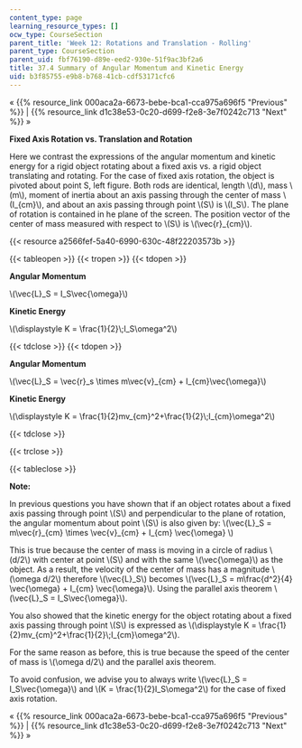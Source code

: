 ```yaml
---
content_type: page
learning_resource_types: []
ocw_type: CourseSection
parent_title: 'Week 12: Rotations and Translation - Rolling'
parent_type: CourseSection
parent_uid: fbf76190-d89e-eed2-930e-51f9ac3bf2a6
title: 37.4 Summary of Angular Momentum and Kinetic Energy
uid: b3f85755-e9b8-b768-41cb-cdf53171cfc6
---
```


« {{% resource_link 000aca2a-6673-bebe-bca1-cca975a696f5 "Previous" %}} | {{% resource_link d1c38e53-0c20-d699-f2e8-3e7f0242c713 "Next" %}} »

**Fixed Axis Rotation vs. Translation and Rotation**

Here we contrast the expressions of the angular momentum and kinetic energy for a rigid object rotating about a fixed axis vs. a rigid object translating and rotating. For the case of fixed axis rotation, the object is pivoted about point S, left figure. Both rods are identical, length \\(d\\), mass \\(m\\), moment of inertia about an axis passing through the center of mass \\(I\_{cm}\\), and about an axis passing through point \\(S\\) is \\(I\_S\\). The plane of rotation is contained in he plane of the screen. The position vector of the center of mass measured with respect to \\(S\\) is \\(\\vec{r}\_{cm}\\).

{{< resource a2566fef-5a40-6990-630c-48f22203573b >}}

{{< tableopen >}}
{{< tropen >}}
{{< tdopen >}}


**Angular Momentum**

\\(\\vec{L}\_S = I\_S\\vec{\\omega}\\)

**Kinetic Energy**

\\(\\displaystyle K = \\frac{1}{2}\\;I\_S\\omega^2\\)


{{< tdclose >}}
{{< tdopen >}}


**Angular Momentum**

\\(\\vec{L}\_S = \\vec{r}\_s \\times m\\vec{v}\_{cm} + I\_{cm}\\vec{\\omega}\\)

**Kinetic Energy**

\\(\\displaystyle K = \\frac{1}{2}mv\_{cm}^2+\\frac{1}{2}\\;I\_{cm}\\omega^2\\)


{{< tdclose >}}

{{< trclose >}}

{{< tableclose >}}

**Note:**

In previous questions you have shown that if an object rotates about a fixed axis passing through point \\(S\\) and perpendicular to the plane of rotation, the angular momentum about point \\(S\\) is also given by: \\(\\vec{L}\_S = m\\vec{r}\_{cm} \\times \\vec{v}\_{cm} + I\_{cm} \\vec{\\omega} \\)

This is true because the center of mass is moving in a circle of radius \\(d/2\\) with center at point \\(S\\) and with the same \\(\\vec{\\omega}\\) as the object. As a result, the velocity of the center of mass has a magnitude \\(\\omega d/2\\) therefore \\(\\vec{L}\_S\\) becomes \\(\\vec{L}\_S = m\\frac{d^2}{4} \\vec{\\omega} + I\_{cm} \\vec{\\omega}\\). Using the parallel axis theorem \\(\\vec{L}\_S = I\_S\\vec{\\omega}\\).

You also showed that the kinetic energy for the object rotating about a fixed axis passing through point \\(S\\) is expressed as \\(\\displaystyle K = \\frac{1}{2}mv\_{cm}^2+\\frac{1}{2}\\;I\_{cm}\\omega^2\\).

For the same reason as before, this is true because the speed of the center of mass is \\(\\omega d/2\\) and the parallel axis theorem.

To avoid confusion, we advise you to always write \\(\\vec{L}\_S = I\_S\\vec{\\omega}\\) and \\(K = \\frac{1}{2}I\_S\\omega^2\\) for the case of fixed axis rotation.

« {{% resource_link 000aca2a-6673-bebe-bca1-cca975a696f5 "Previous" %}} | {{% resource_link d1c38e53-0c20-d699-f2e8-3e7f0242c713 "Next" %}} »